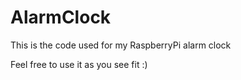 # AlarmClock
This is the code used for my RaspberryPi alarm clock

Feel free to use it as you see fit :)
